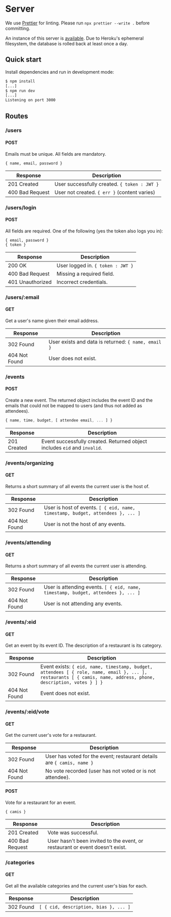 # Server

We use [Prettier](https://prettier.io/) for linting.
Please run `npx prettier --write .` before committing.

An instance of this server is [available](https://the-last-resort.herokuapp.com/).
Due to Heroku's ephemeral filesystem, the database is rolled back at least once a day.

## Quick start

Install dependencies and run in development mode:

```sh
$ npm install
[...]
$ npm run dev
[...]
Listening on port 3000
```

## Routes

### /users

#### POST

Emails must be unique. All fields are mandatory.

```
{ name, email, password }
```

| Response        | Description                                  |
| --------------- | -------------------------------------------- |
| 201 Created     | User successfully created. `{ token : JWT }` |
| 400 Bad Request | User not created. `{ err }` (content varies) |

### /users/login

#### POST

All fields are required. One of the following (yes the token also logs you in):

```
{ email, password }
{ token }
```

| Response         | Description                       |
| ---------------- | --------------------------------- |
| 200 OK           | User logged in. `{ token : JWT }` |
| 400 Bad Request  | Missing a required field.         |
| 401 Unauthorized | Incorrect credentials.            |

### /users/:email

#### GET

Get a user's name given their email address.

| Response      | Description                                         |
| ------------- | --------------------------------------------------- |
| 302 Found     | User exists and data is returned: `{ name, email }` |
| 404 Not Found | User does not exist.                                |

### /events

#### POST

Create a new event.
The returned object includes the event ID and the emails that could not be mapped to users
(and thus not added as attendees).

```javascript
{ name, time, budget, [ attendee email, ... ] }
```

| Response    | Description                                                               |
| ----------- | ------------------------------------------------------------------------- |
| 201 Created | Event successfully created. Returned object includes `eid` and `invalid`. |

### /events/organizing

#### GET

Returns a short summary of all events the current user is the host of.

| Response      | Description                                                                    |
| ------------- | ------------------------------------------------------------------------------ |
| 302 Found     | User is host of events. `[ { eid, name, timestamp, budget, attendees }, ... ]` |
| 404 Not Found | User is not the host of any events.                                            |

### /events/attending

#### GET

Returns a short summary of all events the current user is attending.

| Response      | Description                                                                      |
| ------------- | -------------------------------------------------------------------------------- |
| 302 Found     | User is attending events. `[ { eid, name, timestamp, budget, attendees }, ... ]` |
| 404 Not Found | User is not attending any events.                                                |

### /events/:eid

#### GET

Get an event by its event ID.
The description of a restaurant is its category.

| Response      | Description                                                                                                                                                     |
| ------------- | --------------------------------------------------------------------------------------------------------------------------------------------------------------- |
| 302 Found     | Event exists: `{ eid, name, timestamp, budget, attendees [ { role, name, email }, ... ], restaurants [ { camis, name, address, phone, description, votes } ] }` |
| 404 Not Found | Event does not exist.                                                                                                                                           |

### /events/:eid/vote

#### GET

Get the current user's vote for a restaurant.

| Response      | Description                                                            |
| ------------- | ---------------------------------------------------------------------- |
| 302 Found     | User has voted for the event; restaurant details are `{ camis, name }` |
| 404 Not Found | No vote recorded (user has not voted or is not attendee).              |

#### POST

Vote for a restaurant for an event.

```
{ camis }
```

| Response        | Description                                                                  |
| --------------- | ---------------------------------------------------------------------------- |
| 201 Created     | Vote was successful.                                                         |
| 400 Bad Request | User hasn't been invited to the event, or restaurant or event doesn't exist. |

### /categories

#### GET

Get all the available categories and the current user's bias for each.

| Response  | Description                           |
| --------- | ------------------------------------- |
| 302 Found | `[ { cid, description, bias }, ... ]` |
